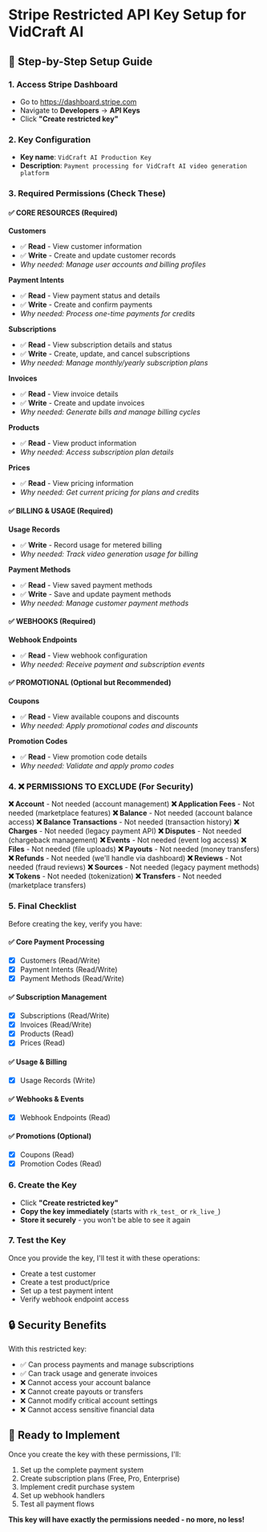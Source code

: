 # Stripe Restricted API Key Setup for VidCraft AI

## 🎯 **Step-by-Step Setup Guide**

### **1. Access Stripe Dashboard**
- Go to https://dashboard.stripe.com
- Navigate to **Developers** → **API Keys**
- Click **"Create restricted key"**

### **2. Key Configuration**
- **Key name**: `VidCraft AI Production Key`
- **Description**: `Payment processing for VidCraft AI video generation platform`

### **3. Required Permissions (Check These)**

#### **✅ CORE RESOURCES (Required)**

**Customers**
- ✅ **Read** - View customer information
- ✅ **Write** - Create and update customer records
- *Why needed: Manage user accounts and billing profiles*

**Payment Intents**
- ✅ **Read** - View payment status and details
- ✅ **Write** - Create and confirm payments
- *Why needed: Process one-time payments for credits*

**Subscriptions**
- ✅ **Read** - View subscription details and status
- ✅ **Write** - Create, update, and cancel subscriptions
- *Why needed: Manage monthly/yearly subscription plans*

**Invoices**
- ✅ **Read** - View invoice details
- ✅ **Write** - Create and update invoices
- *Why needed: Generate bills and manage billing cycles*

**Products**
- ✅ **Read** - View product information
- *Why needed: Access subscription plan details*

**Prices**
- ✅ **Read** - View pricing information
- *Why needed: Get current pricing for plans and credits*

#### **✅ BILLING & USAGE (Required)**

**Usage Records**
- ✅ **Write** - Record usage for metered billing
- *Why needed: Track video generation usage for billing*

**Payment Methods**
- ✅ **Read** - View saved payment methods
- ✅ **Write** - Save and update payment methods
- *Why needed: Manage customer payment methods*

#### **✅ WEBHOOKS (Required)**

**Webhook Endpoints**
- ✅ **Read** - View webhook configuration
- *Why needed: Receive payment and subscription events*

#### **✅ PROMOTIONAL (Optional but Recommended)**

**Coupons**
- ✅ **Read** - View available coupons and discounts
- *Why needed: Apply promotional codes and discounts*

**Promotion Codes**
- ✅ **Read** - View promotion code details
- *Why needed: Validate and apply promo codes*

### **4. ❌ PERMISSIONS TO EXCLUDE (For Security)**

**❌ Account** - Not needed (account management)
**❌ Application Fees** - Not needed (marketplace features)
**❌ Balance** - Not needed (account balance access)
**❌ Balance Transactions** - Not needed (transaction history)
**❌ Charges** - Not needed (legacy payment API)
**❌ Disputes** - Not needed (chargeback management)
**❌ Events** - Not needed (event log access)
**❌ Files** - Not needed (file uploads)
**❌ Payouts** - Not needed (money transfers)
**❌ Refunds** - Not needed (we'll handle via dashboard)
**❌ Reviews** - Not needed (fraud reviews)
**❌ Sources** - Not needed (legacy payment methods)
**❌ Tokens** - Not needed (tokenization)
**❌ Transfers** - Not needed (marketplace transfers)

### **5. Final Checklist**

Before creating the key, verify you have:

#### **✅ Core Payment Processing**
- [x] Customers (Read/Write)
- [x] Payment Intents (Read/Write)
- [x] Payment Methods (Read/Write)

#### **✅ Subscription Management**
- [x] Subscriptions (Read/Write)
- [x] Invoices (Read/Write)
- [x] Products (Read)
- [x] Prices (Read)

#### **✅ Usage & Billing**
- [x] Usage Records (Write)

#### **✅ Webhooks & Events**
- [x] Webhook Endpoints (Read)

#### **✅ Promotions (Optional)**
- [x] Coupons (Read)
- [x] Promotion Codes (Read)

### **6. Create the Key**
- Click **"Create restricted key"**
- **Copy the key immediately** (starts with `rk_test_` or `rk_live_`)
- **Store it securely** - you won't be able to see it again

### **7. Test the Key**
Once you provide the key, I'll test it with these operations:
- Create a test customer
- Create a test product/price
- Set up a test payment intent
- Verify webhook endpoint access

## 🔒 **Security Benefits**

With this restricted key:
- ✅ Can process payments and manage subscriptions
- ✅ Can track usage and generate invoices
- ❌ Cannot access your account balance
- ❌ Cannot create payouts or transfers
- ❌ Cannot modify critical account settings
- ❌ Cannot access sensitive financial data

## 🚀 **Ready to Implement**

Once you create the key with these permissions, I'll:
1. Set up the complete payment system
2. Create subscription plans (Free, Pro, Enterprise)
3. Implement credit purchase system
4. Set up webhook handlers
5. Test all payment flows

**This key will have exactly the permissions needed - no more, no less!**

